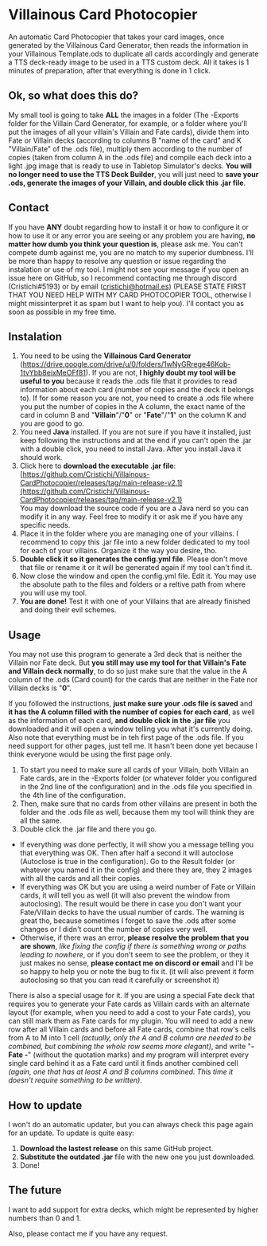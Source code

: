 # Villainous Card Photocopier

An automatic Card Photocopier that takes your card images, once generated by the Villainous Card Generator, then reads the information in your Villainous Template.ods to duplicate all cards accordingly and generate a TTS deck-ready image to be used in a TTS custom deck. All it takes is 1 minutes of preparation, after that everything is done in 1 click.

## Ok, so what does this do?

My small tool is going to take **ALL** the images in a folder (The -Exports folder for the Villain Card Generator, for example, or a folder where you'll put the images of all your villain's Villain and Fate cards), divide them into Fate or Villain decks (according to columns B "name of the card" and K "Villain/Fate" of the .ods file), multiply them according to the number of copies (taken from column A in the .ods file) and compile each deck into a light .jpg image that is ready to use in Tabletop Simulator's decks. **You will no longer need to use the TTS Deck Builder**, you will just need to **save your .ods, generate the images of your Villain, and double click this .jar file**.

## Contact

If you have **ANY** doubt regarding how to install it or how to configure it or how to use it or any error you are seeing or any problem you are having, **no matter how dumb you think your question is**, please ask me. You can't compete dumb against me, you are no match to my superior dumbness. I'll be more than happy to resolve any question or issue regarding the instalation or use of my tool. I might not see your message if you open an issue here on GitHub, so I recommend contacting me through discord (Cristichi#5193) or by email (cristichi@hotmail.es) (PLEASE STATE FIRST THAT YOU NEED HELP WITH MY CARD PHOTOCOPIER TOOL, otherwise I might missinterpret it as spam but I want to help you). I'll contact you as soon as possible in my free time.

## Instalation

1. You need to be using the **Villainous Card Generator** (https://drive.google.com/drive/u/0/folders/1wNyGRrege46Kob-1tvYbb8eixMeOFf81). If you are not, **I highly doubt my tool will be useful to you** because it reads the .ods file that it provides to read information about each card (number of copies and the deck it belongs to). If for some reason you are not, you need to create a .ods file where you put the number of copies in the A column, the exact name of the card in column B and "**Villain**"/"**0**" or "**Fate**"/"**1**" on the column K and you are good to go.
2. You need **Java** installed. If you are not sure if you have it installed, just keep following the instructions and at the end if you can't open the .jar with a double click, you need to install Java. After you install Java it should work.
3. Click here to **download the executable .jar file**: [https://github.com/Cristichi/Villainous-CardPhotocopier/releases/tag/main-release-v2.1](https://github.com/Cristichi/Villainous-CardPhotocopier/releases/tag/main-release-v2.1)
<br>You may download the source code if you are a Java nerd so you can modify it in any way. Feel free to modify it or ask me if you have any specific needs.
4. Place it in the folder where you are managing one of your villains. I recommend to copy this .jar file into a new folder dedicated to my tool for each of your villains. Organize it the way you desire, tho.
5. **Double click it so it generates the config.yml file**. Please don't move that file or rename it or it will be generated again if my tool can't find it.
6. Now close the window and open the config.yml file. Edit it. You may use the absolute path to the files and folders or a reltive path from where you will use my tool.
7. **You are done!** Test it with one of your Villains that are already finished and doing their evil schemes.

## Usage

You may not use this program to generate a 3rd deck that is neither the Villain nor Fate deck. But **you still may use my tool for that Villain's Fate and Villain deck normally**, to do so just make sure that the value in the A column of the .ods (Card count) for the cards that are neither in the Fate nor Villain decks is "**0**".

If you followed the instructions, **just make sure your .ods file is saved** and **it has the A column filled with the number of copies for each card**, as well as the information of each card, **and double click in the .jar file** you downloaded and it will open a window telling you what it's currently doing. Also note that everything must be in teh first page of the .ods file. If you need support for other pages, just tell me. It hasn't been done yet because I think everyone would be using the first page only.

1. To start you need to make sure all cards of your Villain, both Villain an Fate cards, are in the -Exports folder (or whatever folder you configured in the 2nd line of the configuration) and in the .ods file you specified in the 4th line of the configuration.
2. Then, make sure that no cards from other villains are present in both the folder and the .ods file as well, because them my tool will think they are all the same.
3. Double click the .jar file and there you go.

* If everything was done perfectly, it will show you a message telling you that everything was OK. Then after half a second it will autoclose (Autoclose is true in the configuration). Go to the Result folder (or whatever you named it in the config) and there they are, they 2 images with all the cards and all their copies.
* If everything was OK but you are using a weird number of Fate or Villain cards, it will tell you as well (it will also prevent the window from autoclosing). The result would be there in case you don't want your Fate/Villain decks to have the usual number of cards. The warning is great tho, because sometimes I forget to save the .ods after some changes or I didn't count the number of copies very well.
* Otherwise, if there was an error, **please resolve the problem that you are shown**, *like fixing the config if there is something wrong or paths leading to nowhere*, or if you don't seem to see the problem, or they it just makes no sense, **please contact me on discord or email** and I'll be so happy to help you or note the bug to fix it. (it will also prevent it form autoclosing so that you can read it carefully or screenshot it)

There is also a special usage for it. If you are using a special Fate deck that requires you to generate your Fate cards as Villain cards with an alternate layout (for example, when you need to add a cost to your Fate cards), you can still mark them as Fate cards for my plugin. You will need to add a new row after all Villain cards and before all Fate cards, combine that row's cells from A to M into 1 cell *(actually, only the A and B column are needed to be combined, but combining the whole row seems more elegant)*, and write "**- Fate -**" (without the quotation marks) and my program will interpret every single card behind it as a Fate card until it finds another combined cell *(again, one that has at least A and B columns combined. This time it doesn't require something to be written)*.

## How to update

I won't do an automatic updater, but you can always check this page again for an update. To update is quite easy:

1. **Download the lastest release** on this same GitHub project.
2. **Substitute the outdated .jar** file with the new one you just downloaded.
3. Done!

## The future

I want to add support for extra decks, which might be represented by higher numbers than 0 and 1.

Also, please contact me if you have any request.
